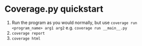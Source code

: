# Coverage.py quickstart

1) Run the program as you would normally, but use `coverage run <program_name> arg1 arg2` e.g.
    `coverage run __main__.py`
2) `coverage report`
3) `coverage html`
